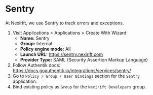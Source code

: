 # Sentry

At Nexirift, we use Sentry to track errors and exceptions.

1. Visit Applications > Applications > Create With Wizard:
    - **Name:** Sentry
    - **Group:** Internal
    - **Policy engine mode:** All
    - **Launch URL:** https://sentry.nexirift.com
    - **Provider Type:** SAML (Security Assertion Markup Language)
2. Follow Authentik docs:
   https://docs.goauthentik.io/integrations/services/sentry/
3. Go to `Policy / Group / User Bindings` section for the `Sentry` application.
4. Bind existing policy as `Group` for the `Nexirift Developers` group.
